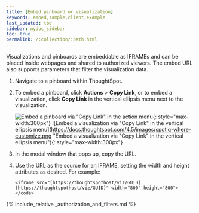 ```yaml
---
title: [Embed pinboard or visualization]
keywords: embed,sample,client,example
last_updated: tbd
sidebar: mydoc_sidebar
toc: true
permalink: /:collection/:path.html
---
```


Visualizations and pinboards are embeddable as IFRAMEs and can be placed inside webpages and shared to authorized viewers. The embed URL also supports parameters that filter the visualization data.



1. Navigate to a pinboard within ThoughtSpot.
2. To embed a pinboard, click **Actions** > **Copy Link**, or to embed a visualization, click **Copy Link** in the vertical ellipsis menu next to the visualization.

   ![Embed a pinboard via "Copy Link" in the action menu](https://docs.thoughtspot.com/4.4/images/embed-link-1.png "Embed a pinboard via the action menu"){: style="max-width:300px"} ![Embed a visualization via "Copy Link" in the vertical ellipsis menu](https://docs.thoughtspot.com/4.5/images/spotiq-where-customize.png "Embed a visualization via "Copy Link" in the vertical ellipsis menu"){: style="max-width:300px"}
3. In the modal window that pops up, copy the URL.
4. Use the URL as the source for an IFRAME, setting the width and height attributes as desired. For example:

   `<iframe src="[https://thoughtspothost/viz/GUID](https://thoughtspothost/viz/GUID)" width="800" height="800"></code>`

{% include_relative _authorization_and_filters.md %}
